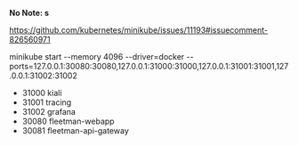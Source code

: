 **No Note: s**

https://github.com/kubernetes/minikube/issues/11193#issuecomment-826560971

minikube start --memory 4096 --driver=docker --ports=127.0.0.1:30080:30080,127.0.0.1:31000:31000,127.0.0.1:31001:31001,127.0.0.1:31002:31002


* 31000 kiali
* 31001 tracing
* 31002 grafana
* 30080 fleetman-webapp
* 30081 fleetman-api-gateway
